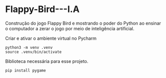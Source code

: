 # Flappy-Bird---I.A
Construção do jogo Flappy Bird e mostrando o poder do Python ao ensinar o computador a zerar o jogo por meio de inteligência artificial.

Criar e ativar o ambiente virtual no Pycharm

```console
python3 -m venv .venv
source .venv/bin/activate
```

Biblioteca necessária para esse projeto.

```console
pip install pygame
```